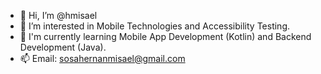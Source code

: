 - 👋 Hi, I’m @hmisael
- 👀 I’m interested in Mobile Technologies and Accessibility Testing. 
- 🌱 I'm currently learning Mobile App Development (Kotlin) and Backend Development (Java). 
- 📫 Email: sosahernanmisael@gmail.com

<!---
hmisael/hmisael is a ✨ special ✨ repository because its `README.md` (this file) appears on your GitHub profile.
You can click the Preview link to take a look at your changes.
--->
